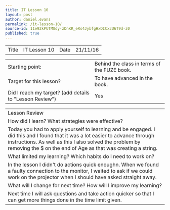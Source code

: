 ```yaml
---
title: IT Lesson 10
layout: post
author: daniel.evans
permalink: /it-lesson-10/
source-id: 11e92kPUTMUdy-zDnKR_eRs4JybfgHxDICx3U6T9d-z0
published: true
---
```

<table>
  <tr>
    <td>Title</td>
    <td>IT Lesson 10</td>
    <td>Date</td>
    <td>21/11/16</td>
  </tr>
</table>


<table>
  <tr>
    <td>Starting point:</td>
    <td>Behind the class in terms of the FUZE book.</td>
  </tr>
  <tr>
    <td>Target for this lesson?</td>
    <td>To have advanced in the book.</td>
  </tr>
  <tr>
    <td>Did I reach my target? 
(add details to "Lesson Review")</td>
    <td>Yes</td>
  </tr>
</table>


<table>
  <tr>
    <td>Lesson Review</td>
  </tr>
  <tr>
    <td>How did I learn? What strategies were effective?</td>
  </tr>
  <tr>
    <td>Today you had to apply yourself to learning and be engaged. I did this and I found that it was a lot easier to advance through instructions. As well as this I also solved the problem by removing the $ on the end of Age as that was creating a string. </td>
  </tr>
  <tr>
    <td>What limited my learning? Which habits do I need to work on? </td>
  </tr>
  <tr>
    <td>In the lesson I didn't do actions quick enoughn. When we found a faulty connection to the monitor, I waited to ask if we could work on the projector when I should have asked straight away. </td>
  </tr>
  <tr>
    <td>What will I change for next time? How will I improve my learning?</td>
  </tr>
  <tr>
    <td>Next time I will ask questions and take action quicker so that I can get more things done in the time limit given.</td>
  </tr>
</table>


